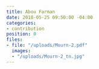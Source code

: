 ```yaml
---
title: Abou Farman
date: 2018-05-25 09:50:00 -04:00
categories:
- contribution
position: 0
files:
- file: "/uploads/Mourn-2.pdf"
  images:
  - "/uploads/Mourn-2_tn.jpg"
---
```

